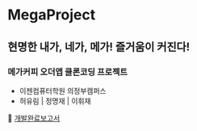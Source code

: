 # MegaProject
 ## 현명한 내가, 네가, 메가! 즐거움이 커진다!
 ### 메가커피 오더앱 클론코딩 프로젝트

- 이젠컴퓨터학원 의정부캠퍼스
- 허유림 | 정명재 | 이휘재

📜 [개발완료보고서](https://github.com/yurimheo/MegaProject/blob/main/2%EC%A1%B0%20%EA%B0%9C%EB%B0%9C%EC%99%84%EB%A3%8C%EB%B3%B4%EA%B3%A0%EC%84%9C.pdf)

